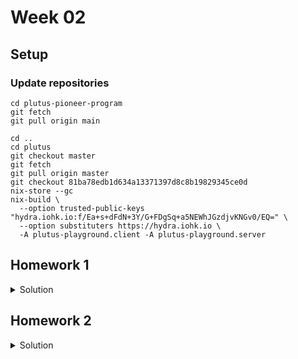 # Week 02
## Setup
### Update repositories
```
cd plutus-pioneer-program
git fetch
git pull origin main

cd ..
cd plutus
git checkout master
git fetch
git pull origin master
git checkout 81ba78edb1d634a13371397d8c8b19829345ce0d
nix-store --gc
nix-build \
  --option trusted-public-keys "hydra.iohk.io:f/Ea+s+dFdN+3Y/G+FDgSq+a5NEWhJGzdjvKNGv0/EQ=" \
  --option substituters https://hydra.iohk.io \
  -A plutus-playground.client -A plutus-playground.server
```

## Homework 1
<details>
    <summary>Solution</summary>

    {-# LANGUAGE DataKinds           #-}
    {-# LANGUAGE FlexibleContexts    #-}
    {-# LANGUAGE NoImplicitPrelude   #-}
    {-# LANGUAGE OverloadedStrings   #-}
    {-# LANGUAGE ScopedTypeVariables #-}
    {-# LANGUAGE TemplateHaskell     #-}
    {-# LANGUAGE TypeApplications    #-}
    {-# LANGUAGE TypeFamilies        #-}
    {-# LANGUAGE TypeOperators       #-}

    {-# OPTIONS_GHC -fno-warn-unused-imports #-}

    module Week02.Homework1 where

    import           Control.Monad        hiding (fmap)
    import           Data.Map             as Map
    import           Data.Text            (Text)
    import           Data.Void            (Void)
    import           Plutus.Contract
    import qualified PlutusTx
    import           PlutusTx.Prelude     hiding (Semigroup(..), unless)
    import           Ledger               hiding (singleton)
    import           Ledger.Constraints   as Constraints
    import qualified Ledger.Typed.Scripts as Scripts
    import           Ledger.Ada           as Ada
    import           Playground.Contract  (printJson, printSchemas, ensureKnownCurrencies, stage)
    import           Playground.TH        (mkKnownCurrencies, mkSchemaDefinitions)
    import           Playground.Types     (KnownCurrency (..))
    import           Prelude              (IO, Semigroup (..), String, undefined)
    import           Text.Printf          (printf)

    {-# INLINABLE mkValidator #-}
    -- This should validate if and only if the two Booleans in the redeemer are equal!
    mkValidator :: () -> (Bool, Bool) -> ScriptContext -> Bool
    mkValidator _ (f, s) _ = traceIfFalse "pair not equal" (f == s)

    data Typed
    instance Scripts.ValidatorTypes Typed where
        type instance DatumType Typed = ()
        type instance RedeemerType Typed = (Bool, Bool)

    typedValidator :: Scripts.TypedValidator Typed
    typedValidator = Scripts.mkTypedValidator @Typed
        $$(PlutusTx.compile [|| mkValidator ||])
        $$(PlutusTx.compile [|| wrap ||])
    where
        wrap = Scripts.wrapValidator @() @(Bool, Bool)

    validator :: Validator
    validator = Scripts.validatorScript typedValidator

    valHash :: Ledger.ValidatorHash
    valHash = Scripts.validatorHash typedValidator

    scrAddress :: Ledger.Address
    scrAddress = scriptAddress validator

    type GiftSchema =
                Endpoint "give" Integer
            .\/ Endpoint "grab" (Bool, Bool)

    give :: AsContractError e => Integer -> Contract w s e ()
    give amount = do
        let tx = mustPayToTheScript () $ Ada.lovelaceValueOf amount
        ledgerTx <- submitTxConstraints typedValidator tx
        void $ awaitTxConfirmed $ txId ledgerTx
        logInfo @String $ printf "made a gift of %d lovelace" amount

    grab :: forall w s e. AsContractError e => (Bool, Bool) -> Contract w s e ()
    grab bs = do
        utxos <- utxoAt scrAddress
        let orefs   = fst <$> Map.toList utxos
            lookups = Constraints.unspentOutputs utxos      <>
                    Constraints.otherScript validator
            tx :: TxConstraints Void Void
            tx      = mconcat [mustSpendScriptOutput oref $ Redeemer $ PlutusTx.toData bs | oref <- orefs]
        ledgerTx <- submitTxConstraintsWith @Void lookups tx
        void $ awaitTxConfirmed $ txId ledgerTx
        logInfo @String $ "collected gifts"

    endpoints :: Contract () GiftSchema Text ()
    endpoints = (give' `select` grab') >> endpoints
    where
        give' = endpoint @"give" >>= give
        grab' = endpoint @"grab" >>= grab

    mkSchemaDefinitions ''GiftSchema

    mkKnownCurrencies []
</details>

## Homework 2
<details>
    <summary>Solution</summary>

    {-# LANGUAGE DataKinds           #-}
    {-# LANGUAGE DeriveAnyClass      #-}
    {-# LANGUAGE DeriveGeneric       #-}
    {-# LANGUAGE FlexibleContexts    #-}
    {-# LANGUAGE NoImplicitPrelude   #-}
    {-# LANGUAGE OverloadedStrings   #-}
    {-# LANGUAGE ScopedTypeVariables #-}
    {-# LANGUAGE TemplateHaskell     #-}
    {-# LANGUAGE TypeApplications    #-}
    {-# LANGUAGE TypeFamilies        #-}
    {-# LANGUAGE TypeOperators       #-}
    {-# LANGUAGE RecordWildCards     #-}

    {-# OPTIONS_GHC -fno-warn-unused-imports #-}

    module Week02.Homework2 where

    import           Control.Monad        hiding (fmap)
    import           Data.Aeson           (FromJSON, ToJSON)
    import           Data.Map             as Map
    import           Data.Text            (Text)
    import           Data.Void            (Void)
    import           GHC.Generics         (Generic)
    import           Plutus.Contract
    import qualified PlutusTx
    import           PlutusTx.Prelude     hiding (Semigroup(..), unless)
    import           Ledger               hiding (singleton)
    import           Ledger.Constraints   as Constraints
    import qualified Ledger.Typed.Scripts as Scripts
    import           Ledger.Ada           as Ada
    import           Playground.Contract  (printJson, printSchemas, ensureKnownCurrencies, stage, ToSchema)
    import           Playground.TH        (mkKnownCurrencies, mkSchemaDefinitions)
    import           Playground.Types     (KnownCurrency (..))
    import           Prelude              (IO, Semigroup (..), String, undefined)
    import           Text.Printf          (printf)

    data MyRedeemer = MyRedeemer
        { flag1 :: Bool
        , flag2 :: Bool
        } deriving (Generic, FromJSON, ToJSON, ToSchema)

    PlutusTx.unstableMakeIsData ''MyRedeemer

    {-# INLINABLE mkValidator #-}
    -- This should validate if and only if the two Booleans in the redeemer are equal!
    mkValidator :: () -> MyRedeemer -> ScriptContext -> Bool
    mkValidator _ MyRedeemer {..} _ = traceIfFalse "pair not equal" (flag1 == flag2)

    data Typed
    instance Scripts.ValidatorTypes Typed where
        type instance DatumType Typed = ()
        type instance RedeemerType Typed = MyRedeemer

    typedValidator :: Scripts.TypedValidator Typed
    typedValidator = Scripts.mkTypedValidator @Typed
        $$(PlutusTx.compile [|| mkValidator ||])
        $$(PlutusTx.compile [|| wrap ||])
    where
        wrap = Scripts.wrapValidator @() @MyRedeemer

    validator :: Validator
    validator = Scripts.validatorScript typedValidator

    valHash :: Ledger.ValidatorHash
    valHash = Scripts.validatorHash typedValidator

    scrAddress :: Ledger.Address
    scrAddress = scriptAddress validator

    type GiftSchema =
                Endpoint "give" Integer
            .\/ Endpoint "grab" MyRedeemer

    give :: AsContractError e => Integer -> Contract w s e ()
    give amount = do
        let tx = mustPayToTheScript () $ Ada.lovelaceValueOf amount
        ledgerTx <- submitTxConstraints typedValidator tx
        void $ awaitTxConfirmed $ txId ledgerTx
        logInfo @String $ printf "made a gift of %d lovelace" amount

    grab :: forall w s e. AsContractError e => MyRedeemer -> Contract w s e ()
    grab r = do
        utxos <- utxoAt scrAddress
        let orefs   = fst <$> Map.toList utxos
            lookups = Constraints.unspentOutputs utxos      <>
                    Constraints.otherScript validator
            tx :: TxConstraints Void Void
            tx      = mconcat [mustSpendScriptOutput oref $ Redeemer $ PlutusTx.toData r | oref <- orefs]
        ledgerTx <- submitTxConstraintsWith @Void lookups tx
        void $ awaitTxConfirmed $ txId ledgerTx
        logInfo @String $ "collected gifts"

    endpoints :: Contract () GiftSchema Text ()
    endpoints = (give' `select` grab') >> endpoints
    where
        give' = endpoint @"give" >>= give
        grab' = endpoint @"grab" >>= grab

    mkSchemaDefinitions ''GiftSchema

    mkKnownCurrencies []
</details>
